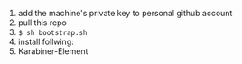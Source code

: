 1. add the machine's private key to personal github account
2. pull this repo
3. `$ sh bootstrap.sh`
4. install follwing:
  1. Karabiner-Element
